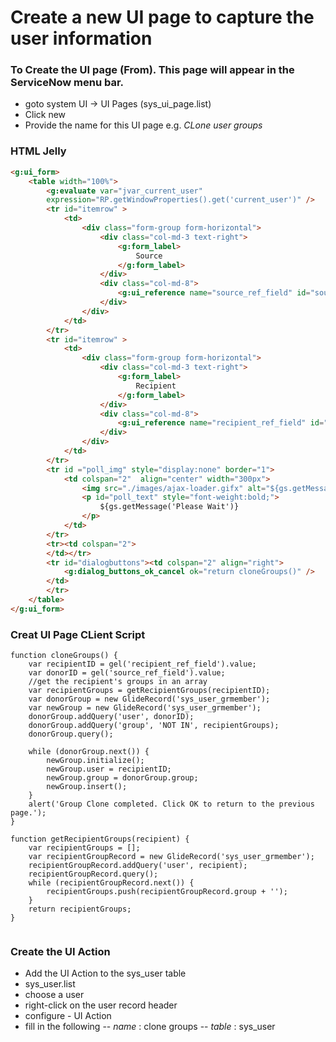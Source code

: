 # Create a new UI page to capture the user information

### To Create the UI page (From). This page will appear in the ServiceNow menu bar.
- goto system UI -> UI Pages (sys_ui_page.list)
- Click new
- Provide the name for this UI page e.g. _CLone user groups_

### HTML Jelly
```html
<g:ui_form>
    <table width="100%">
        <g:evaluate var="jvar_current_user"
        expression="RP.getWindowProperties().get('current_user')" />
        <tr id="itemrow" >
            <td>
                <div class="form-group form-horizontal">
                    <div class="col-md-3 text-right">
                        <g:form_label>
                            Source
                        </g:form_label>
                    </div>
                    <div class="col-md-8">
                        <g:ui_reference name="source_ref_field" id="source_ref_field" table="sys_user" value="${jvar_current_user}" />
                    </div>
                </div>   
            </td>
        </tr>
        <tr id="itemrow" >
            <td>
                <div class="form-group form-horizontal">
                    <div class="col-md-3 text-right">
                        <g:form_label>
                            Recipient
                        </g:form_label>
                    </div>
                    <div class="col-md-8">
                        <g:ui_reference name="recipient_ref_field" id="recipient_ref_field" query="active=true" table="sys_user"  />
                    </div>
                </div>   
            </td>
        </tr>
        <tr id ="poll_img" style="display:none" border="1">
            <td colspan="2"  align="center" width="300px">        
                <img src="./images/ajax-loader.gifx" alt="${gs.getMessage('Please Wait')}" />
                <p id="poll_text" style="font-weight:bold;">
                    ${gs.getMessage('Please Wait')}
                </p>
            </td>
        </tr>
        <tr><td colspan="2">
        </td></tr>
        <tr id="dialogbuttons"><td colspan="2" align="right">
            <g:dialog_buttons_ok_cancel ok="return cloneGroups()" />
        </td>
        </tr>
    </table>
</g:ui_form> 
```



### Creat UI Page CLient Script

```glide
function cloneGroups() {
    var recipientID = gel('recipient_ref_field').value;
    var donorID = gel('source_ref_field').value;
    //get the recipient's groups in an array
    var recipientGroups = getRecipientGroups(recipientID);
    var donorGroup = new GlideRecord('sys_user_grmember');
    var newGroup = new GlideRecord('sys_user_grmember');
    donorGroup.addQuery('user', donorID);
    donorGroup.addQuery('group', 'NOT IN', recipientGroups);
    donorGroup.query();
    
    while (donorGroup.next()) {
        newGroup.initialize();
        newGroup.user = recipientID;
        newGroup.group = donorGroup.group;
        newGroup.insert();
    }
    alert('Group Clone completed. Click OK to return to the previous page.');
}

function getRecipientGroups(recipient) {
    var recipientGroups = [];
    var recipientGroupRecord = new GlideRecord('sys_user_grmember');
    recipientGroupRecord.addQuery('user', recipient);
    recipientGroupRecord.query();
    while (recipientGroupRecord.next()) {
        recipientGroups.push(recipientGroupRecord.group + '');
    }
    return recipientGroups;
} 


```

### Create the UI Action
- Add the UI Action to the sys_user table
- sys_user.list
- choose a user
- right-click on the user record header
- configure - UI Action
- fill in the following
  -- _name_ : clone groups
  -- _table_ : sys_user






